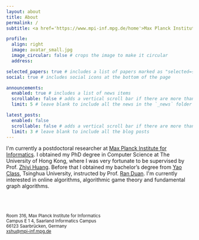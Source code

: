 ```yaml
---
layout: about
title: About
permalink: /
subtitle: <a href='https://www.mpi-inf.mpg.de/home'>Max Planck Institute for Informatics</a>, Saarbrücken, Germany.

profile:
  align: right
  image: avatar_small.jpg
  image_circular: false # crops the image to make it circular
  address:

selected_papers: true # includes a list of papers marked as "selected={true}"
social: true # includes social icons at the bottom of the page

announcements:
  enabled: true # includes a list of news items
  scrollable: false # adds a vertical scroll bar if there are more than 3 news items
  limit: 5 # leave blank to include all the news in the `_news` folder

latest_posts:
  enabled: false
  scrollable: false # adds a vertical scroll bar if there are more than 3 new posts items
  limit: 3 # leave blank to include all the blog posts
---
```


I'm currently a postdoctoral researcher at <a href='https://www.mpi-inf.mpg.de/home'>Max Planck Institute for Informatics</a>. I obtained my PhD degree in Computer Science at The University of Hong Kong, where I was very fortunate to be supervised by Prof. <a href='https://i.cs.hku.hk/~zhiyi/'>Zhiyi Huang</a>. Before that I obtained my bachelor’s degree from <a href='https://iiis.tsinghua.edu.cn/en/yaoclass/'>Yao Class</a>, Tsinghua University, instructed by Prof. <a href="https://iiis.tsinghua.edu.cn/duanr/">Ran Duan</a>. I'm currently interested in online algorithms, algorithmic game theory and fundamental graph algorithms.

<br>
<br>
<br>

<small>
Room 316, Max Planck Institute for Informatics<br>
Campus E 1 4, Saarland Informatics Campus<br>
66123 Saarbrücken, Germany<br>
<a href="mailto:xshu@mpi-inf.mpg.de">xshu@mpi-inf.mpg.de</a>
</small>
